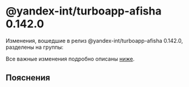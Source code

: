 # @yandex-int/turboapp-afisha 0.142.0

<!-- ЧЕЛОВЕЧЕСКОЕ ВСТУПЛЕНИЕ -->

Изменения, вошедшие в релиз @yandex-int/turboapp-afisha 0.142.0, разделены на группы:

Все важные изменения подробно описаны [ниже](#Пояснения).

## Пояснения

